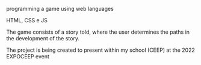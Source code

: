 programming a game using web languages

HTML, CSS e JS

The game consists of a story told, where the user determines the paths in the development of the story.

The project is being created to present within my school (CEEP) at the 2022 EXPOCEEP event